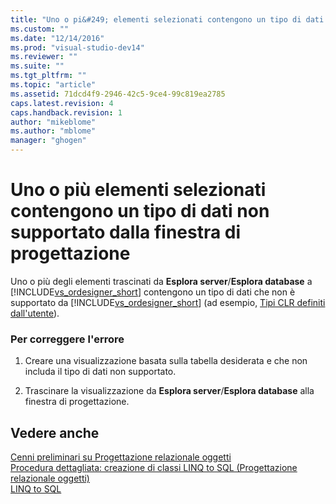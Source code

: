 ```yaml
---
title: "Uno o pi&#249; elementi selezionati contengono un tipo di dati non supportato dalla finestra di progettazione | Microsoft Docs"
ms.custom: ""
ms.date: "12/14/2016"
ms.prod: "visual-studio-dev14"
ms.reviewer: ""
ms.suite: ""
ms.tgt_pltfrm: ""
ms.topic: "article"
ms.assetid: 71dcd4f9-2946-42c5-9ce4-99c819ea2785
caps.latest.revision: 4
caps.handback.revision: 1
author: "mikeblome"
ms.author: "mblome"
manager: "ghogen"
---
```

# Uno o pi&#249; elementi selezionati contengono un tipo di dati non supportato dalla finestra di progettazione
Uno o più degli elementi trascinati da **Esplora server**\/**Esplora database** a [!INCLUDE[vs_ordesigner_short](../data-tools/includes/vs_ordesigner_short_md.md)] contengono un tipo di dati che non è supportato da [!INCLUDE[vs_ordesigner_short](../data-tools/includes/vs_ordesigner_short_md.md)] \(ad esempio, [Tipi CLR definiti dall'utente](../Topic/CLR%20User-Defined%20Types.md)\).  
  
### Per correggere l'errore  
  
1.  Creare una visualizzazione basata sulla tabella desiderata e che non includa il tipo di dati non supportato.  
  
2.  Trascinare la visualizzazione da **Esplora server**\/**Esplora database** alla finestra di progettazione.  
  
## Vedere anche  
 [Cenni preliminari su Progettazione relazionale oggetti](../Topic/LINQ%20to%20SQL%20Tools%20in%20Visual%20Studio1.md)   
 [Procedura dettagliata: creazione di classi LINQ to SQL \(Progettazione relazionale oggetti\)](../Topic/Walkthrough:%20Creating%20LINQ%20to%20SQL%20Classes%20\(O-R%20Designer\).md)   
 [LINQ to SQL](../Topic/LINQ%20to%20SQL.md)